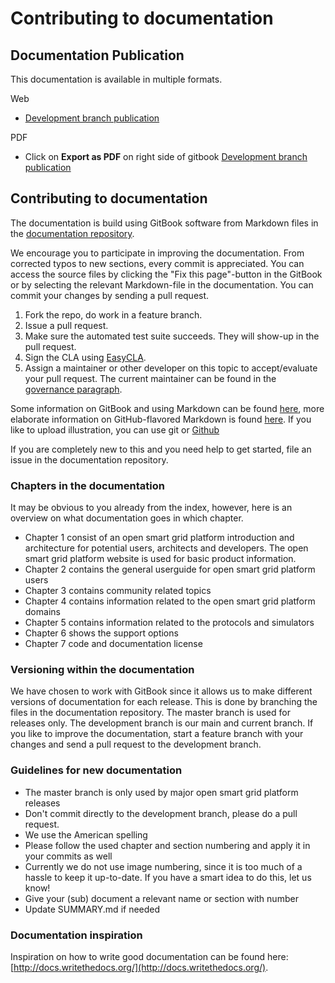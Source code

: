 # Contributing to documentation

## Documentation Publication

This documentation is available in multiple formats.

Web
* [Development branch publication](https://grid-exchange-fabric.gitbook.io/)

PDF
* Click on <B>Export as PDF</B> on right side of gitbook [Development branch publication](https://grid-exchange-fabric.gitbook.io/)

## Contributing to documentation

The documentation is build using GitBook software from Markdown files in the [documentation repository](https://github.com/OSGP/Documentation).

We encourage you to participate in improving the documentation. From corrected typos to new sections, every commit is appreciated. You can access the source files by clicking the "Fix this page"-button in the GitBook or by selecting the relevant Markdown-file in the documentation. You can commit your changes by sending a pull request.

1. Fork the repo, do work in a feature branch.
2. Issue a pull request.
3. Make sure the automated test suite succeeds. They will show-up in the pull request.
4. Sign the CLA using [EasyCLA](https://lfcla.com/).
5. Assign a maintainer or other developer on this topic to accept/evaluate your pull request. The current maintainer can be found in the [governance paragraph](https://github.com/OSGP/Documentation/tree/805a7da4c3cbf27ddb6aed765ebc7a7eab320933/Opensourcecommunity/Governance/README.md).

Some information on GitBook and using Markdown can be found [here](http://help.gitbook.com/), more elaborate information on GitHub-flavored Markdown is found [here](https://help.github.com/articles/github-flavored-markdown/). If you like to upload illustration, you can use git or [Github](https://help.github.com/articles/adding-a-file-to-a-repository/)

If you are completely new to this and you need help to get started, file an issue in the documentation repository.

### Chapters in the documentation

It may be obvious to you already from the index, however, here is an overview on what documentation goes in which chapter.

* Chapter 1 consist of an open smart grid platform introduction and architecture for potential users, architects and developers. The open smart grid platform website is used for basic product information.
* Chapter 2 contains the general userguide for open smart grid platform users
* Chapter 3 contains community related topics
* Chapter 4 contains information related to the open smart grid platform domains
* Chapter 5 contains information related to the protocols and simulators
* Chapter 6 shows the support options
* Chapter 7 code and documentation license

### Versioning within the documentation

We have chosen to work with GitBook since it allows us to make different versions of documentation for each release. This is done by branching the files in the documentation repository. The master branch is used for releases only. The development branch is our main and current branch. If you like to improve the documentation, start a feature branch with your changes and send a pull request to the development branch.

### Guidelines for new documentation

* The master branch is only used by major open smart grid platform releases
* Don't commit directly to the development branch, please do a pull request.
* We use the American spelling
* Please follow the used chapter and section numbering and apply it in your commits as well
* Currently we do not use image numbering, since it is too much of a hassle to keep it up-to-date. If you have a smart idea to do this, let us know!
* Give your \(sub\) document a relevant name or section with number
* Update SUMMARY.md if needed

### Documentation inspiration

Inspiration on how to write good documentation can be found here: [http://docs.writethedocs.org/](http://docs.writethedocs.org/).

